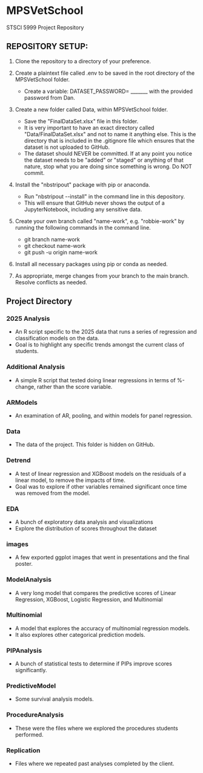 # MPSVetSchool
STSCI 5999 Project Repository

## REPOSITORY SETUP: 

1. Clone the repository to a directory of your preference. 

2. Create a plaintext file called .env to be saved in the root directory of the MPSVetSchool folder. 
    - Create a variable: DATASET_PASSWORD= _______ with the provided password from Dan. 

3. Create a new folder called Data, within MPSVetSchool folder.
    - Save the "FinalDataSet.xlsx" file in this folder. 
    - It is very important to have an exact directory called "Data/FinalDataSet.xlsx" and not to name it anything else. This is the directory that is included in the .gitignore file which ensures that the dataset is not uploaded to GitHub. 
    - The dataset should NEVER be committed. If at any point you notice the dataset needs to be "added" or "staged" or anything of that nature, stop what you are doing since something is wrong. Do NOT commit. 

4. Install the "nbstripout" package with pip or anaconda. 
    - Run "nbstripout --install" in the command line in this depository. 
    - This will ensure that GitHub never shows the output of a JupyterNotebook, including any sensitive data. 

5. Create your own branch called "name-work", e.g. "robbie-work" by running the following commands in the command line. 
    - git branch name-work
    - git checkout name-work
    - git push -u origin name-work 

6. Install all necessary packages using pip or conda as needed. 

7. As appropriate, merge changes from your branch to the main branch. Resolve conflicts as needed.

## Project Directory

### 2025 Analysis

- An R script specific to the 2025 data that runs a series of regression and classification models on the data.
- Goal is to highlight any specific trends amongst the current class of students.

### Additional Analysis

- A simple R script that tested doing linear regressions in terms of %-change, rather than the score variable.

### ARModels

- An examination of AR, pooling, and within models for panel regression. 

### Data

- The data of the project. This folder is hidden on GitHub.

### Detrend

- A test of linear regression and XGBoost models on the residuals of a linear model, to remove the impacts of time.
- Goal was to explore if other variables remained significant once time was removed from the model.

### EDA

- A bunch of exploratory data analysis and visualizations
- Explore the distribution of scores throughout the dataset

### images

- A few exported ggplot images that went in presentations and the final poster.

### ModelAnalysis

- A very long model that compares the predictive scores of Linear Regression, XGBoost, Logistic Regression, and Multinomial

### Multinomial

- A model that explores the accuracy of multinomial regression models.
- It also explores other categorical prediction models.

### PIPAnalysis

- A bunch of statistical tests to determine if PIPs improve scores significantly.

### PredictiveModel

- Some survival analysis models.

### ProcedureAnalysis

- These were the files where we explored the procedures students performed.

### Replication

- Files where we repeated past analyses completed by the client.



